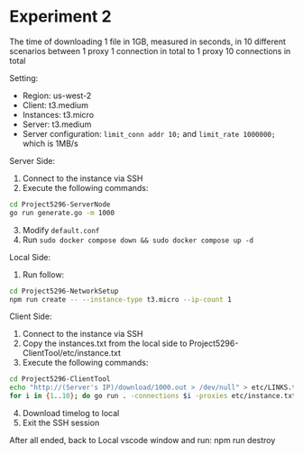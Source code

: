 # Experiment 2

The time of downloading 1 file in 1GB, measured in seconds, in 10 different scenarios between 1 proxy 1 connection in total to 1 proxy 10 connections in total

Setting:
- Region: us-west-2
- Client: t3.medium
- Instances: t3.micro
- Server: t3.medium
- Server configuration: `limit_conn addr 10;` and `limit_rate 1000000;` which is 1MB/s

Server Side:
1. Connect to the instance via SSH
2. Execute the following commands:
```bash
cd Project5296-ServerNode
go run generate.go -m 1000
```
3. Modify `default.conf`
4. Run `sudo docker compose down && sudo docker compose up -d`

Local Side:
1. Run follow:
```bash
cd Project5296-NetworkSetup
npm run create -- --instance-type t3.micro --ip-count 1
```

Client Side:
1. Connect to the instance via SSH
2. Copy the instances.txt from the local side to Project5296-ClientTool/etc/instance.txt
3. Execute the following commands:
```bash
cd Project5296-ClientTool
echo "http://(Server's IP)/download/1000.out > /dev/null" > etc/LINKS.txt
for i in {1..10}; do go run . -connections $i -proxies etc/instance.txt -requests etc/LINKS.txt -log logs/"$(date -Ins).log" -name Attemp$i -timeLog Experiment2_Result.log; done
```
4. Download timelog to local
5. Exit the SSH session

After all ended, back to Local vscode window and run:
npm run destroy
